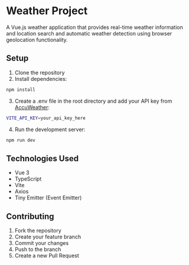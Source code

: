 # Weather Project

A Vue.js weather application that provides real-time weather information and location search and automatic weather detection using browser geolocation functionality.

## Setup
1. Clone the repository
2. Install dependencies:
```bash
npm install
```
3. Create a .env file in the root directory and add your API key from [AccuWeather](https://developer.accuweather.com/apis):
```bash
VITE_API_KEY=your_api_key_here
```
4. Run the development server:
```bash
npm run dev
```

## Technologies Used
- Vue 3
- TypeScript
- Vite
- Axios
- Tiny Emitter (Event Emitter)

## Contributing

1. Fork the repository
2. Create your feature branch
3. Commit your changes
4. Push to the branch
5. Create a new Pull Request
